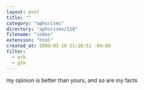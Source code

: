 ```yaml
---
layout: post
title: ""
category: "aphorisms"
directory: "aphorisms/118"
filename: "index"
extension: "html"
created_at: 2009-05-10 21:26:51 -04:00
filter:
  - erb
  - gfm
---
```


my opinion is better than yours, and so are my facts

